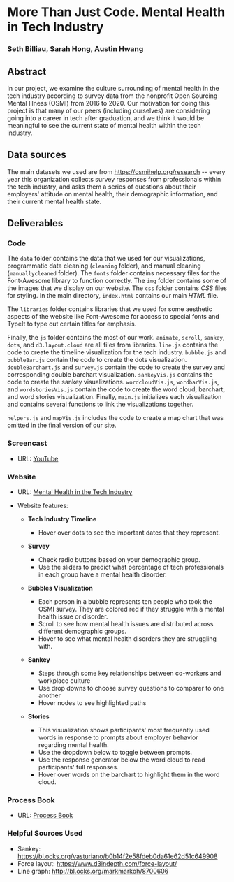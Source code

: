 # More Than Just Code. Mental Health in Tech Industry

### Seth Billiau, Sarah Hong, Austin Hwang

## Abstract

In our project, we examine the culture surrounding of mental health in the tech industry according to survey data from the nonprofit Open Sourcing Mental Illness (OSMI) from 2016 to 2020. Our motivation for doing this project is that many of our peers (including ourselves) are considering going into a career in tech after graduation, and we think it would be meaningful to see the current state of mental health within the tech industry. 

## Data sources
The main datasets we used are from https://osmihelp.org/research -- every year this organization collects survey responses from professionals within the tech industry, and asks them a series of questions about their employers' attitude on mental health, their demographic information, and their current mental health state.

## Deliverables

### Code

The `data` folder contains the data that we used for our visualizations, programmatic data cleaning (`cleaning` folder), and manual cleaning (`manuallycleaned` folder). The `fonts` folder contains necessary files for the Font-Awesome library to function correctly. The `img` folder contains some of the images that we display on our website. The `css` folder contains *CSS* files for styling. In the main directory, `index.html` contains our main *HTML* file. 

The `libraries` folder contains libraries that we used for some aesthetic aspects of the website like Font-Awesome for access to special fonts and TypeIt to type out certain titles for emphasis. 

Finally, the `js` folder contains the most of our work. `animate`, `scroll`, `sankey`, `dots`, and `d3.layout.cloud` are all files from libraries. `line.js` contains the code to create the timeline visualization for the tech industry. `bubble.js` and `bubbleBar.js` contain the code to create the dots visualization. `doubleBarchart.js` and `survey.js` contain the code to create the survey and corresponding double barchart visualization. `sankeyVis.js` contains the code to create the sankey visualizations. `wordcloudVis.js`, `wordbarVis.js`, and `wordstoriesVis.js` contain the code to create the word cloud, barchart, and word stories visualization. Finally, `main.js` initializes each visualization and contains several functions to link the visualizations together.

`helpers.js` and `mapVis.js` includes the code to create a map chart that was omitted in the final version of our site. 

### Screencast
- URL: [YouTube](TODO)

### Website

- URL: [Mental Health in the Tech Industry](https://austin-hwang.github.io/mental-health-tech/)
- Website features:

  - **Tech Industry Timeline**
    - Hover over dots to see the important dates that they represent. 

  - **Survey**
    - Check radio buttons based on your demographic group. 
    - Use the sliders to predict what percentage of tech professionals in each group have a mental health disorder.

  - **Bubbles Visualization**
    - Each person in a bubble represents ten people who took the OSMI survey. They are colored red if they struggle with a mental health issue or disorder. 
    - Scroll to see how mental health issues are distributed across different demographic groups.
    - Hover to see what mental health disorders they are struggling with.

  - **Sankey**
    - Steps through some key relationships between co-workers and workplace culture
    - Use drop downs to choose survey questions to comparer to one another
    - Hover nodes to see highlighted paths

  - **Stories**
    - This visualization shows participants' most frequently used words in response to prompts about employer behavior regarding mental health. 
    - Use the dropdown below to toggle between prompts.  
    - Use the response generator below the word cloud to read participants' full responses.    
    - Hover over words on the barchart to highlight them in the word cloud.

### Process Book

- URL: [Process Book](https://docs.google.com/document/d/1aOAqhj8ZtW3qWSxTRvcyOC-Ik3bKi29Fpku4HXvhh24/edit?usp=sharing)

### Helpful Sources Used
- Sankey: https://bl.ocks.org/vasturiano/b0b14f2e58fdeb0da61e62d51c649908
- Force layout: https://www.d3indepth.com/force-layout/
- Line graph: http://bl.ocks.org/markmarkoh/8700606